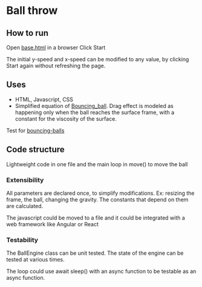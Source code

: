 # Ball throw

## How to run

Open [base.html](./base.html) in a browser
Click Start

The initial y-speed and x-speed can be modified to any value,
by clicking Start again without refreshing the page.

## Uses

- HTML, Javascript, CSS
- Simplified equation of [Bouncing_ball](https://en.wikipedia.org/wiki/Bouncing_ball).
Drag effect is modeled as happening only when the ball reaches the surface frame,
with a constant for the viscosity of the surface.

Test for [bouncing-balls](https://github.com/hfour/exercises/tree/master/bouncing-balls)

## Code structure

Lightweight code in one file and the main loop in move() to move the ball

### Extensibility

All parameters are declared once, to simplify modifications.
Ex: resizing the frame, the ball, changing the gravity.
The constants that depend on them are calculated.

The javascript could be moved to a file and it could be integrated 
with a web framework like Angular or React

### Testability

The BallEngine class can be unit tested. The state of the engine can be tested
at various times.

The loop could use await sleep() with an async function to be testable
as an async function.

